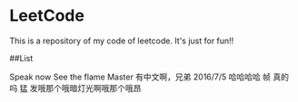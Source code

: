 # LeetCode
This is a repository of my code of leetcode. It's just for fun!!


##List
 
Speak now
See the flame
Master 有中文啊，兄弟
2016/7/5
哈哈哈哈
帧
真的吗
猛
发哦那个哦暗灯光啊哦那个哦昂

